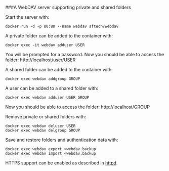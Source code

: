 ###A WebDAV server supporting private and shared folders

Start the server with:

    docker run -d -p 80:80 --name webdav sftech/webdav

A private folder can be added to the container with:

    docker exec -it webdav adduser USER

You will be prompted for a password. Now you should be able to access the folder: http://localhost/user/USER

A shared folder can be added to the container with:

    docker exec webdav addgroup GROUP

A user can be added to a shared folder with:

    docker exec webdav adduser USER GROUP

Now you should be able to access the folder: http://localhost/GROUP

Remove private or shared folders with:

    docker exec webdav deluser USER
    docker exec webdav delgroup GROUP

Save and restore folders and authentication data with:

    docker exec webdav export >webdav.backup
    docker exec webdav import <webdav.backup

HTTPS support can be enabled as described in [httpd].

[httpd]: https://hub.docker.com/_/httpd
